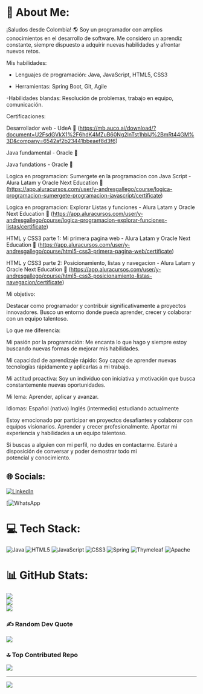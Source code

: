 # 💫 About Me:
¡Saludos desde Colombia! 🌎  Soy un  programador con amplios conocimientos en el desarrollo de software. Me considero un aprendiz constante, siempre dispuesto a adquirir nuevas habilidades y afrontar nuevos retos.

Mis habilidades:

- Lenguajes de programación: Java, JavaScript, HTML5, CSS3

- Herramientas: Spring Boot, Git, Agile

 -Habilidades blandas: Resolución de problemas, trabajo en equipo, comunicación.


Certificaciones:

Desarrollador web - UdeA 📃 (https://mb.auco.ai/download/?document=U2FsdGVkX1%2F6hdK4MZuB60Ng2lnTst1hbIJ%2BmRt44GM%3D&company=6542af2b23441bbeaef8d3f6)

Java fundamental - Oracle 📃 

Java fundations -  Oracle 📃 

Logica en programacion: Sumergete en la programacion con Java Script - Alura Latam y Oracle Next Education 📃 (https://app.aluracursos.com/user/y-andresgallego/course/logica-programacion-sumergete-programacion-javascript/certificate)

Logica en programacion: Explorar Listas y funciones - Alura Latam y Oracle Next Education 📃 (https://app.aluracursos.com/user/y-andresgallego/course/logica-programacion-explorar-funciones-listas/certificate)

HTML y CSS3 parte 1: Mi primera pagina web - Alura Latam y Oracle Next Education 📃 (https://app.aluracursos.com/user/y-andresgallego/course/html5-css3-primera-pagina-web/certificate)

HTML y CSS3 parte 2: Posicionamiento, listas y navegacion - Alura Latam y Oracle Next Education 📃 (https://app.aluracursos.com/user/y-andresgallego/course/html5-css3-posicionamiento-listas-navegacion/certificate)


Mi objetivo:

Destacar como programador y contribuir significativamente a proyectos innovadores. Busco un entorno donde pueda aprender, crecer y colaborar con un equipo talentoso.


Lo que me diferencia:

Mi pasión por la programación: Me encanta lo que hago y siempre estoy buscando nuevas formas de mejorar mis habilidades.

Mi capacidad de aprendizaje rápido: Soy capaz de aprender nuevas tecnologías rápidamente y aplicarlas a mi trabajo.

Mi actitud proactiva: Soy un individuo con iniciativa y motivación que busca constantemente nuevas oportunidades.

Mi lema:
Aprender, aplicar y avanzar.

Idiomas:
Español (nativo)
Inglés (intermedio) estudiando actualmente

Estoy emocionado por participar en proyectos desafiantes y colaborar con equipos visionarios. Aprender y crecer profesionalmente. Aportar mi experiencia y habilidades a un equipo talentoso.

Si buscas a alguien con mi perfil, no dudes en contactarme. Estaré a disposición de conversar y poder demostrar todo mi potencial y conocimiento.


## 🌐 Socials:
[![LinkedIn](https://img.shields.io/badge/LinkedIn-%230077B5.svg?logo=linkedin&logoColor=white)](https://linkedin.com/in/https://www.linkedin.com/in/andres61/) 

[![WhatsApp](https://w.app/3053291576)

# 💻 Tech Stack:
![Java](https://img.shields.io/badge/java-%23ED8B00.svg?style=for-the-badge&logo=openjdk&logoColor=white) ![HTML5](https://img.shields.io/badge/html5-%23E34F26.svg?style=for-the-badge&logo=html5&logoColor=white) ![JavaScript](https://img.shields.io/badge/javascript-%23323330.svg?style=for-the-badge&logo=javascript&logoColor=%23F7DF1E) ![CSS3](https://img.shields.io/badge/css3-%231572B6.svg?style=for-the-badge&logo=css3&logoColor=white) ![Spring](https://img.shields.io/badge/spring-%236DB33F.svg?style=for-the-badge&logo=spring&logoColor=white) ![Thymeleaf](https://img.shields.io/badge/Thymeleaf-%23005C0F.svg?style=for-the-badge&logo=Thymeleaf&logoColor=white) ![Apache](https://img.shields.io/badge/apache-%23D42029.svg?style=for-the-badge&logo=apache&logoColor=white)
# 📊 GitHub Stats:
![](https://github-readme-stats.vercel.app/api?username=Andres61&theme=city_light&hide_border=false&include_all_commits=false&count_private=false)<br/>
![](https://github-readme-streak-stats.herokuapp.com/?user=Andres61&theme=city_light&hide_border=false)<br/>
![](https://github-readme-stats.vercel.app/api/top-langs/?username=Andres61&theme=city_light&hide_border=false&include_all_commits=false&count_private=false&layout=compact)

### ✍️ Random Dev Quote
![](https://quotes-github-readme.vercel.app/api?type=horizontal&theme=radical)

### 🔝 Top Contributed Repo
![](https://github-contributor-stats.vercel.app/api?username=Andres61&limit=5&theme=dark&combine_all_yearly_contributions=true)

---
[![](https://visitcount.itsvg.in/api?id=Andres61&icon=0&color=0)](https://visitcount.itsvg.in)

<!-- Proudly created with GPRM ( https://gprm.itsvg.in ) -->
